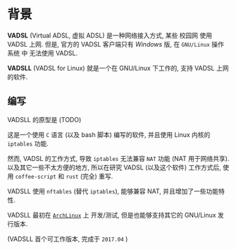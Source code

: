 <!-- vadsll/doc/dev/
-->

# 背景

**VADSL** (Virtual ADSL, 虚拟 ADSL) 是一种网络接入方式,
某些 校园网 使用 VADSL 上网.
但是, 官方的 VADSL 客户端只有 *Windows* 版, 在 `GNU/Linux` 操作系统 中
无法使用 VADSL.

**VADSLL** (VADSL for Linux) 就是一个在 GNU/Linux 下工作的,
支持 VADSL 上网的软件.


## 编写

VADSLL 的原型是 (TODO)

这是一个使用 `C` 语言 (以及 bash 脚本) 编写的软件,
并且使用 Linux 内核的 `iptables` 功能.

然而, VADSL 的工作方式, 导致 `iptables` 无法兼容 `NAT` 功能 (NAT 用于网络共享).
以及其它一些不太方便的地方, 所以在研究 VADSL (以及这个软件) 工作方式后,
使用 `coffee-script` 和 `rust` (完全) 重写.

VADSLL 使用 `nftables` (替代 `iptables`), 能够兼容 NAT,
并且增加了一些功能特性.

VADSLL 最初在 [`ArchLinux`](TODO) 上 开发/测试,
但是也能够支持其它的 GNU/Linux 发行版本.

(VADSLL 首个可工作版本, 完成于 `2017.04` )
